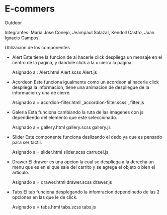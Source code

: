 # E-commers
Outdoor 

Integrantes: Maria Jose Conejo, Jeampaul Salazar, Kendoll Castro, Juan Ignacio Campos.

Utilizacion de los componentes 

- Alert
    Este tiene la funcion de al hacerle click despliega un mensaje en el centro de la pagina, y dandole click a la x cierra la pagina
    
    Asignado a : Alert.html Alert.scss Alert.js

- Acordeon
    Este funciona igualmente como un acordeon al hacerle click despliega la informacion, tiene una animacion de despliegue de la informacion y una de cierre.
    
    Asignado a = acordion-filter.html _accordion-filter.scss , filter.js

- Galeria 
    Esta funciona cambiando la ruta de las imagenes con js dependiendo del elemento que este seleccionado.
    
    Asignado a = gallery.html gallery.scss gallery.js 

- Slider
    Este componente funciona deslizando el dedo ya que es pensado para ser tactil.
    
    Asignado a = slider.html slider.scss carrucel.js

- Drawer 
    El drawer es una opcion la cual se despliega a la derecha un menu que es en el que sale del carrito y se agrega el objeto o bien el articulo.
    
    Asignado a = drawer.html drawer.scss drawer.js 
 - Tabs
    El tab funciona desplegando la infomracion dependinedo de las 2 opciones en las que le de click.
    
    Asignado a = tabs.html tabs.scss tabs.js 
    
